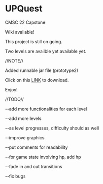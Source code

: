 # UPQuest
CMSC 22 Capstone

Wiki available!

This project is still on going.

Two levels are availble yet available yet.

//NOTE//

Added runnable jar file (prototype2)

Click on this <a href="https://drive.google.com/open?id=0B-U4TqqTklD9dnNnQlZNSmRwYUU">LINK</a> to download.

Enjoy!

//TODO//

--add more functionalities for each level

--add more levels

--as level progresses, difficulty should as well

--improve graphics

--put comments for readability

--for game state involving hp, add hp

--fade in and out transitions

--fix bugs




